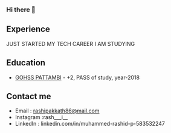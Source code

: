 ### Hi there 👋

<!--
**rashi8643/rashi8643** is a ✨ _special_ ✨ repository because its `README.md` (this file) appears on your GitHub profile.

Here are some ideas to get you started:

- 🔭 I’m currently working on ...
- 🌱 I’m currently learning ...
- 👯 I’m looking to collaborate on ...
- 🤔 I’m looking for help with ...
- 💬 Ask me about ...
- 📫 How to reach me: ...
- 😄 Pronouns: ...
- ⚡ Fun fact: ...
-->

## Experience
JUST STARTED MY TECH CAREER
   I AM STUDYING

## Education

- [GOHSS PATTAMBI](link) - +2, PASS of study, year-2018


## Contact me

- Email     : rashipakkath86@mail.com
- Instagram :rash___i__ 
- LinkedIn  : linkedin.com/in/muhammed-rashid-p-583532247
